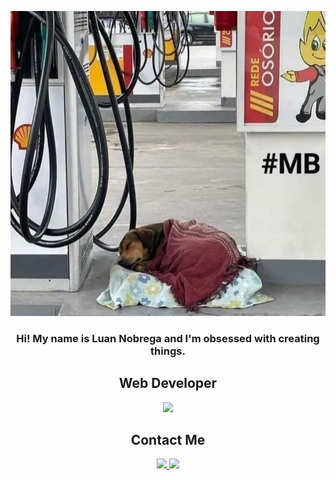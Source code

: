 <p align="center">
 <img src="Dog.jpg" />
</p>
 <h3 align="center"> Hi! My name is Luan Nobrega  and I'm obsessed with creating things. </h2>




<h2 align="center">Web Developer</h2>
<p align="center">

  <a href="https://skillicons.dev">
    <img src="https://skillicons.dev/icons?i=nestjs,nextjs,ts,prisma,nodejs,react,sqlite,figma,postgres&perline=5" />
  </a>
</p>

<h2 align="center">Contact Me</h2>

<p align="center">
 <a href="https://www.linkedin.com/in/luannofe/">
   <img src="https://skillicons.dev/icons?i=linkedin" />
 </>
 <a href="https://www.instagram.com/luannofe/">
   <img src="https://skillicons.dev/icons?i=instagram" />
 </>
</p>
